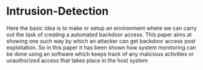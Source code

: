 # Intrusion-Detection


Here the basic idea is to make or setup an environment where we can carry out the task of creating a automated backdoor access.
This paper
aims at showing one such way by which an attacker can get backdoor access post exploitation. So in this paper it has been shown how system monitoring can be done using an software which keeps track of any malicious activities or unauthorized access that takes place in the host system
